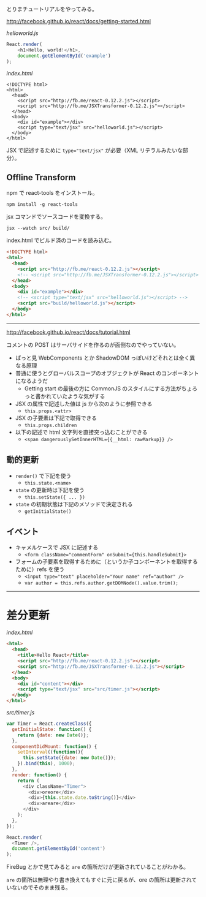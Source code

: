 
とりまチュートリアルをやってみる。

http://facebook.github.io/react/docs/getting-started.html

*helloworld.js*

```js
React.render(
    <h1>Hello, world!</h1>,
    document.getElementById('example')
);
```

*index.html*

```
<!DOCTYPE html>
<html>
  <head>
    <script src="http://fb.me/react-0.12.2.js"></script>
    <script src="http://fb.me/JSXTransformer-0.12.2.js"></script>
  </head>
  <body>
    <div id="example"></div>
    <script type="text/jsx" src="helloworld.js"></script>
  </body>
</html>
```

JSX で記述するために `type="text/jsx"` が必要（XML リテラルみたいな部分）。

## Offline Transform

npm で react-tools をインストール。

```
npm install -g react-tools
```

jsx コマンドでソースコードを変換する。

```
jsx --watch src/ build/
```

index.html でビルド済のコードを読み込む。

```html
<!DOCTYPE html>
<html>
  <head>
    <script src="http://fb.me/react-0.12.2.js"></script>
    <!-- <script src="http://fb.me/JSXTransformer-0.12.2.js"></script> -->
  </head>
  <body>
    <div id="example"></div>
    <!-- <script type="text/jsx" src="helloworld.js"></script> -->
    <script src="build/helloworld.js"></script>
  </body>
</html>
```

----

http://facebook.github.io/react/docs/tutorial.html

コメントの POST はサーバサイドを作るのが面倒なのでやっていない。

- ぱっと見 WebComponents とか ShadowDOM っぽいけどそれとは全く異なる原理
- 普通に使うとグローバルスコープのオブジェクトが React のコンポーネントになるようだ
    - Getting start の最後の方に CommonJS のスタイルにする方法がちょろっと書かれていたような気がする
- JSX の属性で記述した値は js から次のように参照できる
    - `this.props.<attr>`
- JSX の子要素は下記で取得できる
    - `this.props.children`
- 以下の記述で html 文字列を直接突っ込むことができる
    - `<span dangerouslySetInnerHTML={{__html: rawMarkup}} />`

## 動的更新

- `render()` で下記を使う
    - `this.state.<name>`
- `state` の更新時は下記を使う
    - `this.setState({ ... })`
- `state` の初期状態は下記のメソッドで決定される
    - `getInitialState()`

## イベント

- キャメルケースで JSX に記述する
    - `<form className="commentForm" onSubmit={this.handleSubmit}>`
- フォームの子要素を取得するために（というか子コンポーネントを取得するために）refs を使う
    - `<input type="text" placeholder="Your name" ref="author" />`
    - `var author = this.refs.author.getDOMNode().value.trim();`

----

# 差分更新

*index.html*

```html
<html>
  <head>
    <title>Hello React</title>
    <script src="http://fb.me/react-0.12.2.js"></script>
    <script src="http://fb.me/JSXTransformer-0.12.2.js"></script>
  </head>
  <body>
    <div id="content"></div>
    <script type="text/jsx" src="src/timer.js"></script>
  </body>
</html>
```

*src/timer.js*

```js
var Timer = React.createClass({
  getInitialState: function() {
    return {date: new Date()};
  },
  componentDidMount: function() {
    setInterval((function(){
      this.setState({date: new Date()});
    }).bind(this), 1000);
  },
  render: function() {
    return (
      <div className="Timer">
        <div>oreore</div>
        <div>{this.state.date.toString()}</div>
        <div>areare</div>
      </div>
    );
  },
});

React.render(
  <Timer />,
  document.getElementById('content')
);
```

FireBug とかで見てみると `are` の箇所だけが更新されていることがわかる。

`are` の箇所は無理やり書き換えてもすぐに元に戻るが、ore の箇所は更新されていないのでそのまま残る。
